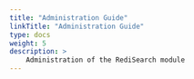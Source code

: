 ```yaml
---
title: "Administration Guide"
linkTitle: "Administration Guide"
type: docs
weight: 5
description: >
    Administration of the RediSearch module
---
```

